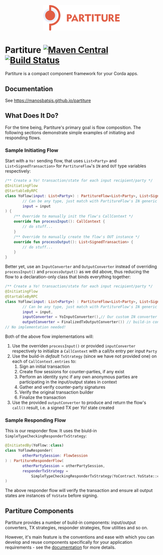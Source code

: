 <h1 align=center>
<img src="logotype.svg" width=50%>
</h1>

# Partiture [![Maven Central](https://img.shields.io/maven-central/v/com.github.manosbatsis.partiture/partiture.svg)](https://mvnrepository.com/artifact/com.github.manosbatsis.partiture/partiture) [![Build Status](https://travis-ci.com/manosbatsis/partiture.svg?branch=master)](https://travis-ci.com/manosbatsis/partiture)

Partiture is a compact component framework for your Corda apps.

## Documentation

See https://manosbatsis.github.io/partiture

## What Does It Do?

For the time being, Partiture's primary goal is flow composition. 
The following sections demonstrate simple examples of initiating and 
responding flows.

### Sample Initiating Flow 

Start with a `Yo!` sending flow, that uses `List<Party>` and `List<SignedTransaction>` 
for `PartitureFlow`'s `IN` and `OUT` type variables respectively:

```kotlin
/** Create a Yo! transaction/state for each input recipient/party */
@InitiatingFlow
@StartableByRPC
class YoFlow(input: List<Party>) : PartitureFlow<List<Party>, List<SignedTransaction>>(
        // Can be any type, just match with PartitureFlow's IN generic argument above
        input = input 
) {
    /** Override to manually init the flow's CallContext */
    override fun processInput(): CallContext {
        // do stuff...
    }
    /** Override to manually create the flow's OUT instance */
	override fun processOutput(): List<SignedTransaction> {
		// do stuff...
	}
}
```

Better yet, use an `InputConverter` and `OutputConverter` instead of 
overriding `processInput()` and `processOutput()` as we did above, 
thus reducing the flow to a declaration-only class that binds everything together:

```kotlin
/** Create a Yo! transaction/state for each input recipient/party */
@InitiatingFlow
@StartableByRPC
class YoFlow(input: List<Party>) : PartitureFlow<List<Party>, List<SignedTransaction>>(
		// Can be any type, just match with PartitureFlow's IN generic argument above
		input = input, 
        inputConverter = YoInputConverter(),// Our custom IN converter
        outputConverter = FinalizedTxOutputConverter()) // build-in converter matching OUT
// No implementation needed!   
```

Both of the above flow implementations will:
 
 1. Use the overriden `processInput()` or provided `inputConverter` respectively to initialize a `CallContext` with a call/tx entry per input `Party`
 2. Use the build-in _default_ `TxStrategy` (since we have not provided one) on each of `CallContext.entries` to:
 	1. Sign an initial transaction
 	2. Create flow sessions for counter-parties, if any exist
 	3. Perform an identity sync if any own anonymous parties are participating in the input/output states in context
	4. Gather and verify counter-party signatures
	5. Verify the original transaction builder
	6. Finalize the transaction
3. Use the provided `outputConverter` to produce and return the flow's `call()` result, i.e. a signed TX per _Yo!_ state created


### Sample Responding Flow 

This is our responder flow. It uses the biuld-in  `SimpleTypeCheckingResponderTxStrategy`:

```kotlin
@InitiatedBy(YoFlow::class)
class YoFlowResponder(
        otherPartySession: FlowSession
) : PartitureResponderFlow(
        otherPartySession = otherPartySession,
        responderTxStrategy = 
        	SimpleTypeCheckingResponderTxStrategy(YoContract.YoState::class.java)
)
```

The above responder flow will verify the transaction 
and ensure all output states are instances of `YoState` before signing.

## Partiture Components

Partiture provides a number of build-in components: 
input/output converters, TX strategies, responder strategies, flow utilities 
and so on. 

However, it's main feature is the conventions and ease with which you can develop and 
reuse components specifically for your application requirements - see the 
[documentation](https://manosbatsis.github.io/partiture) for more details.

 
 
